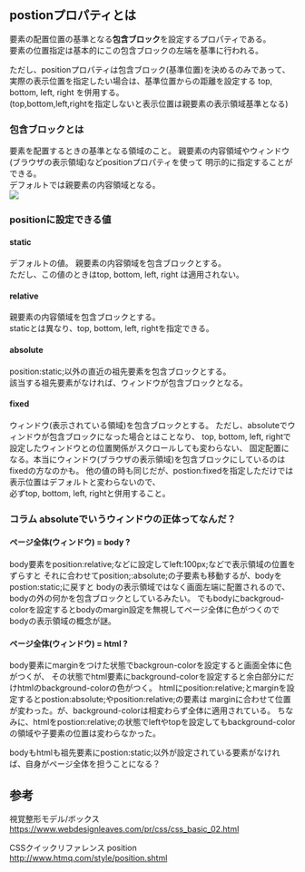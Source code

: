 ## postionプロパティとは
要素の配置位置の基準となる**包含ブロック**を設定するプロパティである。  
要素の位置指定は基本的にこの包含ブロックの左端を基準に行われる。

ただし、positionプロパティは包含ブロック(基準位置)を決めるのみであって、
実際の表示位置を指定したい場合は、基準位置からの距離を設定する top, bottom, left, right を併用する。  
(top,bottom,left,rightを指定しないと表示位置は親要素の表示領域基準となる)

### 包含ブロックとは
要素を配置するときの基準となる領域のこと。
親要素の内容領域やウィンドウ(ブラウザの表示領域)などpositionプロパティを使って
明示的に指定することができる。  
デフォルトでは親要素の内容領域となる。  
![](https://www.webdesignleaves.com/pr/images/css/containingBlock.jpg)


### positionに設定できる値
#### static
デフォルトの値。
親要素の内容領域を包含ブロックとする。  
ただし、この値のときはtop, bottom, left, right は適用されない。

#### relative
親要素の内容領域を包含ブロックとする。  
staticとは異なり、top, bottom, left, rightを指定できる。

#### absolute
position:static;以外の直近の祖先要素を包含ブロックとする。  
該当する祖先要素がなければ、ウィンドウが包含ブロックとなる。

#### fixed
ウィンドウ(表示されている領域)を包含ブロックとする。
ただし、absoluteでウィンドウが包含ブロックになった場合とはことなり、
top, bottom, left, rightで設定したウィンドウとの位置関係がスクロールしても変わらない、
固定配置になる。本当にウィンドウ(ブラウザの表示領域)を包含ブロックにしているのはfixedの方なのかも。
他の値の時も同じだが、postion:fixedを指定しただけでは表示位置はデフォルトと変わらないので、  
必ずtop, bottom, left, rightと併用すること。  

### コラム absoluteでいうウィンドウの正体ってなんだ？
#### ページ全体(ウィンドウ) = body ?  
body要素をposition:relative;などに設定してleft:100px;などで表示領域の位置をずらすと
それに合わせてposition;:absolute;の子要素も移動するが、bodyをpostion:static;に戻すと
bodyの表示領域ではなく画面左端に配置されるので、bodyの外の何かを包含ブロックとしているみたい。
でもbodyにbackgroud-colorを設定するとbodyのmargin設定を無視してページ全体に色がつくので
bodyの表示領域の概念が謎。

#### ページ全体(ウィンドウ) = html ?  
body要素にmarginをつけた状態でbackgroun-colorを設定すると画面全体に色がつくが、
その状態でhtml要素にbackground-colorを設定すると余白部分にだけhtmlのbackground-colorの色がつく。
htmlにposition:relative;とmarginを設定するとpostion:absolute;やposition:relative;の要素は
marginに合わせて位置が変わった。が、background-colorは相変わらず全体に適用されている。
ちなみに、htmlをpostion:relative;の状態でleftやtopを設定してもbackground-colorの領域や子要素の位置は変わらなかった。

bodyもhtmlも祖先要素にpostion:static;以外が設定されている要素がなければ、自身がページ全体を担うことになる？

## 参考
視覚整形モデル/ボックス   
https://www.webdesignleaves.com/pr/css/css_basic_02.html

CSSクイックリファレンス position   
http://www.htmq.com/style/position.shtml

